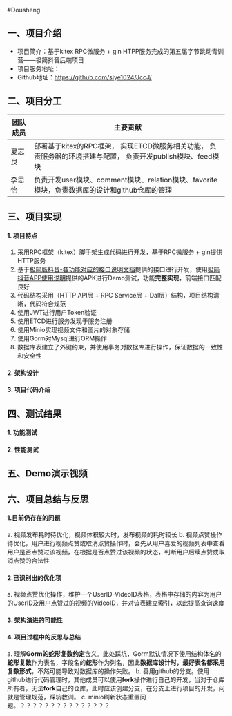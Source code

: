 #Dousheng
## 一、项目介绍
- 项目简介：基于kitex RPC微服务 + gin HTPP服务完成的第五届字节跳动青训营——极简抖音后端项目
- 项目服务地址：
- Github地址：https://github.com/siye1024/JccJ/

## 二、项目分工
| 团队成员 |  主要贡献 |
| --- | --- |
| 夏志良 | 部署基于kitex的RPC框架， 实现ETCD微服务相关功能， 负责服务器的环境搭建与配置， 负责开发publish模块、feed模块 |
| 李思怡 | 负责开发user模块、comment模块、relation模块、favorite模块，负责数据库的设计和github仓库的管理 |

## 三、项目实现
#### 1. 项目特点
1. 采用RPC框架（kitex）脚手架生成代码进行开发，基于RPC微服务 + gin提供HTTP服务
2. 基于[极简版抖音-各功能对应的接口说明文档](https://www.apifox.cn/apidoc/shared-09d88f32-0b6c-4157-9d07-a36d32d7a75c)提供的接口进行开发，使用[极简抖音APP使用说明](https://bytedance.feishu.cn/docs/doccnM9KkBAdyDhg8qaeGlIz7S7)提供的APK进行Demo测试，功能**完整实现**，前端接口匹配良好
3. 代码结构采用（HTTP API层 + RPC Service层 + Dal层）结构，项目结构清晰，代码符合规范
4. 使用JWT进行用户Token验证
5. 使用ETCD进行服务发现于服务注册
6. 使用Minio实现视频文件和图片的对象存储
7. 使用Gorm对Mysql进行ORM操作
8. 数据库表建立了外键约束，并使用事务对数据库进行操作，保证数据的一致性和安全性

#### 2. 架构设计

#### 3. 项目代码介绍


## 四、测试结果
#### 1. 功能测试

#### 2. 性能测试

## 五、Demo演示视频

## 六、项目总结与反思
#### 1.目前仍存在的问题
a. 视频发布耗时待优化，视频体积较大时，发布视频的耗时较长
b. 视频点赞操作待优化，用户进行视频点赞或取消点赞操作时，会先从用户喜爱的视频列表中查看用户是否点赞过该视频，在根据是否点赞过该视频的状态，判断用户后续点赞或取消点赞的合法性
#### 2.已识别出的优化项
a. 视频点赞优化操作，维护一个UserID-VideoID表格，表格中存储的内容为用户的UserID及用户点赞过的视频的VideoID，并对该表建立索引，以此提高查询速度
#### 3. 架构演进的可能性
#### 4. 项目过程中的反思与总结
a. 理解**Gorm的蛇形复数约定**含义。此处踩坑，Gorm默认情况下使用结构体名的**蛇形复数**作为表名，字段名的**蛇形**作为列名，因此**数据库设计时，最好表名都采用复数形式**，不然可能导致对数据库的操作失败。
b. 善用github的分支。使用github进行代码管理时，其他成员可以使用**fork**操作进行自己的开发，当对于仓库所有者，无法**fork**自己的仓库，此时应该创建分支，在分支上进行项目的开发，问就是管理规范，踩坑教训。
c. minio刷新状态重置问题。？？？？？？？？？？？？？？？
